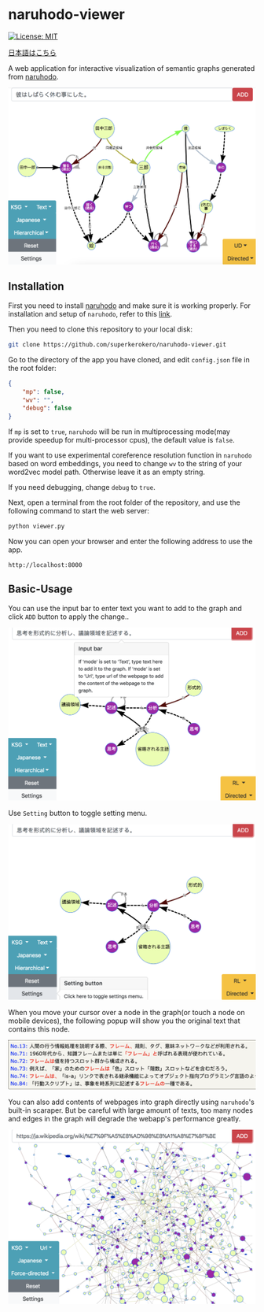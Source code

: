 # naruhodo-viewer

[![License: MIT](https://img.shields.io/badge/License-MIT-yellow.svg)](https://opensource.org/licenses/MIT)

[日本語はこちら](README-ja.md)

A web application for interactive visualization of semantic graphs generated from [naruhodo](https://github.com/superkerokero/naruhodo).

![A snapshot of naruhodo-viewer webapp](img/snapshot1.png)

## Installation

First you need to install [naruhodo](https://github.com/superkerokero/naruhodo) and make sure it is working properly. For installation and setup of `naruhodo`, refer to this [link](https://github.com/superkerokero/naruhodo/blob/master/README.md#Installation).

Then you need to clone this repository to your local disk:

```bash
git clone https://github.com/superkerokero/naruhodo-viewer.git
```

Go to the directory of the app you have cloned, and edit `config.json` file in the root folder:

```json
{
    "mp": false,
    "wv": "",
    "debug": false
}
```

If `mp` is set to `true`, `naruhodo` will be run in multiprocessing mode(may provide speedup for multi-processor cpus), the default value is `false`. 

If you want to use experimental coreference resolution function in `naruhodo` based on word embeddings, you need to change `wv` to the string of your word2vec model path. Otherwise leave it as an empty string.

If you need debugging, change `debug` to `true`.

Next, open a terminal from the root folder of the repository, and use the following command to start the web server:

```bash
python viewer.py
```

Now you can open your browser and enter the following address to use the app.

```
http://localhost:8000
```

## Basic-Usage

You can use the input bar to enter text you want to add to the graph and click `ADD` button to apply the change..

![Input bar](img/snapshot2.png)

Use `Setting` button to toggle setting menu.

![Setting button](img/snapshot3.png)

When you move your cursor over a node in the graph(or touch a node on mobile devices), the following popup will show you the original text that contains this node.

![Node popup](img/snapshot4.png)

You can also add contents of webpages into graph directly using `naruhodo`'s built-in scaraper. But be careful with large amount of texts, too many nodes and edges in the graph will degrade the webapp's performance greatly.

![Webpage added to graph](img/snapshot5.png)